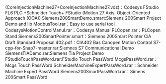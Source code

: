 (CoreInjectionMachine27+CoreInjectionMachine27.vdz)：Codesys FStudio FL6 PLC +Schneider Touch+ FStudio (Motion 27 Axis, Object-Oriented Approach (OOA))
Siemens200SmartDemo.smart:Siemens 200Smart Project Demo and lib 
ModbusTool.rar：Easy to use serial tool
CodesysMotionControlManul.rar：Codesys Manual
PLCopen.rar：PLCopen Stand
Siemens200SmartPointer.smart：Siemens 200Smart Pointer
CiA Draft Standard Proposal 402.pdf：CIA402 Bas Canopen Motion Control
S7-cpp-for-Snap7-master.rar:Siemnes S7 Communicational Demo
SiemensTIADemo.rar:Siemens Tia Project Demo
FStudioTouchPassWord.rar:FStudio Touch PassWord
McgsPassWord.rar：Mcgs Touch PassWord
SchneiderMachineExpertPassWord.rar：Schneider Machine Expert PassWord
Siemens200SmartPassWord.rar：Simens 200Smart PassWord
